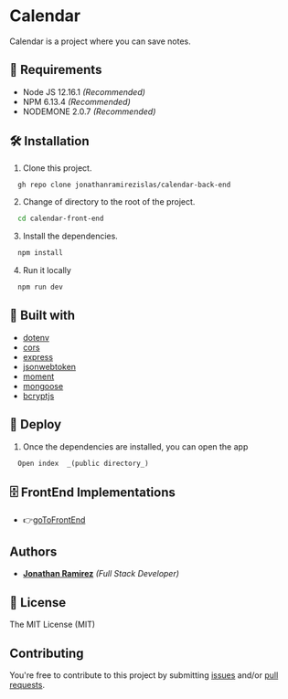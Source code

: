 # Calendar 
    
Calendar is a project where you can save notes.

## 📢 Requirements
- Node JS 12.16.1 _(Recommended)_
- NPM 6.13.4 _(Recommended)_
- NODEMONE 2.0.7 _(Recommended)_

## 🛠 Installation
1. Clone this project.
```bash
  gh repo clone jonathanramirezislas/calendar-back-end
```
2. Change of directory to the root of the project.
```bash
  cd calendar-front-end
```
3. Install the dependencies.
```bash
  npm install
```
4. Run it locally
```bash
  npm run dev
```

## 🔧 Built with
- [dotenv](https://www.npmjs.com/package/dotenv) 
- [cors](https://www.npmjs.com/package/cors)
- [express](https://expressjs.com/es/)
- [jsonwebtoken](https://www.npmjs.com/package/jsonwebtoken)
- [moment](https://momentjs.com/)
- [mongoose](https://mongoosejs.com/)
- [bcryptjs](https://www.npmjs.com/package/bcryptjs)


## 🚀 Deploy
1. Once the dependencies are installed, you can open the app
```
  Open index  _(public directory_)
```

## 🗄️ FrontEnd Implementations

- 👉[goToFrontEnd](https://github.com/jonathanramirezislas/calendar-front-end)


## Authors

- **[Jonathan Ramirez](https://github.com/jonathanramirezislas)** _(Full Stack Developer)_


## 📜 License
The MIT License (MIT)

## Contributing

You're free to contribute to this project by submitting [issues](https://github.com/jonathanramirezislas/calendar-back-end/issues) and/or [pull requests](https://github.com/jonathanramirezislas/calendar-back-end/pulls).


